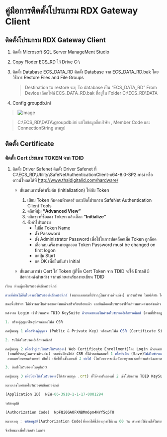 คู่มือการติดตั้งโปรแกรม RDX Gateway Client
================
## ติดตั้งโปรแกรม RDX Gateway Client 
1. ติดตั้ง Microsoft SQL Server ManageMent Studio
2. Copy Floder ECS_RD ไว้ Drive C:\
3. ติดตั้ง Database ECS_DATA_RD ติดตั้ง Database จาก ECS_DATA_RD.bak โดยวิธีการ Restore Files and File Groups 
     > Destination to restore ระบุ To database เป็น “ECS_DATA_RD” 
     > From Device เลือกไฟล์ ECS_DATA_RD.bak ที่อยู่ใน Folder C:\ECS_RD\DATA
 
 4. Config groupdb.ini
 
 >  ![image](image)

>C:\ECS_RD\DATA\groupdb.ini แก้ไขข้อมูลชื่อบริษัท , Member Code และ ConnectionString ตามรูป

## ติดตั้ง  Certificate
###  ติดตั้ง Cert ประเภท TOKEN จาก TDID

1.  ติดตั้ง Driver Safenet ติดตั้ง Driver Safenet ที่ C:\ECS_RD\Utility\SafeNetAuthenticationClient-x64-8.0-SP2.msi หรือดาวน์โหลดได้ที่  http://www.thaidigitalid.com/hardware/
	
	- 	ขั้นตอนการตั้งค่าเริ่มต้น (Initialization) ให้กับ Token
		1. เสียบ Token   กับคอมพิวเตอร์ และเปิดโปรแกรม SafeNet Authentication Client Tools
		2. คลิกที่ปุ่ม **“Advanced View”**
		3. คลิกขวาที่ชื่อของ Token แล้วเลือก **“Initialize”**
		4. ตั้งค่าโปรแกรม
			- ใส่ชื่อ Token Name
			- ตั้ง Password
			- ตั้ง Administrator Password เพื่อใช้ในการปลดล็อคเมื่อ Token ถูกล็อค
			- เลือกลบเครื่องหมายถูกออก Token Password must be changed on first logon
			- กดปุ่ม Start
			- กด OK เพื่อยืนยันทำ Initial

	- ขั้นตอนการนำ Cert ใส่ Token ผู้ที่ซื้อ Cert Token จาก TDID จะได้ Email มีข้อความดังด้านล่าง จากหน่วยงานรับลงทะเบียน TDID


```javascript
เรียน ท่านผู้ขอใบรับรองอิเล็กทรอนิกส์

ตามที่ท่านได้ยื่นใบคำขอใบรับรองอิเล็กทรอนิกส์ (หมายเลขตามที่ปรากฏในตารางด้านล่าง) มายังบริษัท ไทยดิจิทัล ไอดี จำกัด (TDID) เพื่อออกใบรับรองอิเล็กทรอนิกส์ให้แก่ท่านนั้น

ขณะนี้บริษัทฯ ได้พิจารณาใบคำขอของท่านแล้วเสร็จเรียบร้อยแล้ว และยินดีออกใบรับรองฯให้แก่ท่านตามคำขอดังกล่าว โดยท่านสามารถรับใบรับรองฯของท่านได้ โดยเริ่มจากการดาวน์โหลดไฟล์โปรแกรม TDID KeySuite ที่ goo.gl/W3crxp เมื่อเรียบร้อยแล้วให้ unzip ไฟล์แล้วเปิดโปรแกรมด้วยการดับเบิ้ลคลิกที่ TDID KeySuite.exe

หลังจาก Login เข้าโปรแกรม TDID KeySuite ด้วยหมายเลขใบคำขอใบรับรองอิเล็กทรอนิกส์ (ตามที่ปรากฏในตารางด้านล่าง)แล้วให้ท่านดำเนินการตามขั้นตอนดังต่อไปนี้

1. สร้างคู่กุญแจในอุปกรณ์และไฟล์ CSR

กดปุ่มเมนู 1 เพื่อสร้างคู่กุญแจ (Public & Private Key) พร้อมกับไฟล์ CSR (Certificate Signing Request) และบันทึก (Save) ไฟล์ CSR(ไฟล์นามสกุล .csr) ลงบนเครื่องคอมพิวเตอร์เก็บไว้ เพื่อใช้ในขั้นตอนที่ 2 ต่อไป

2. รับไฟล์ใบรับรองอิเล็กทรอนิกส์

กดปุ่มเมนู 2 เพื่อเข้าสู่เวบไซต์รับใบรับรองฯ( Web Certificate Enrollment)โดย Login ด้วยหมายเลขใบคำขอใบรับรองฯและรหัสอนุมัติ.
 (ตามที่ปรากฏในตารางด้านล่าง) จากนั้นป้อนไฟล์ CSR ที่ได้จากขั้นตอนที่ 1 เพื่อบันทึก (Save)ไฟล์ใบรับรองฯของท่าน (ไฟล์นามสกุล .crt) 
 ลงบนเครื่องคอมพิวเตอร์ เก็บไว้ เพื่อใช้ในขั้นตอนที่ 3 ต่อไป (ใบรับรองฯจะเริ่มนับอายุจากเวลาที่ท่านดำเนินการตามขั้นตอนที่ 2 เสร็จสิ้น)

3. ติดตั้งใบรับรองฯในอุปกรณ์

กดปุ่มเมนู 3 เพื่อป้อนไฟล์ใบรับรองฯ(ไฟล์นามสกุล .crt) ที่ได้จากขั้นตอนที่ 2 เข้าโปรแกรม TDID KeySuite สำหรับนำใบรับรองฯติดตั้งลงในอุปกรณ์

หมายเลขใบคำขอใบรับรองอิเล็กทรอนิกส์

(Application ID)  NEW-06-3910-1-1-17-0001294

รหัสอนุมัติ

(Authorization Code)  NpFQi0GAOFXNBMm6pm4NYf5q5TU

หมายเหตุ : รหัสอนุมัติ(Authorization Code)ที่ออกให้นี้มีอายุการใช้งาน 60 วัน สามารถใช้งานได้ในระหว่างวันที่ 2017/07/31 - 2017/09/29 เท่านั้น

จึงเรียนมาเพื่อโปรดดำเนินการ
```






<!--stackedit_data:
eyJoaXN0b3J5IjpbLTEwNzQxMTA2MjksMTMxOTM4MTMwOCwtMT
Y4NDMyNTEwMF19
-->